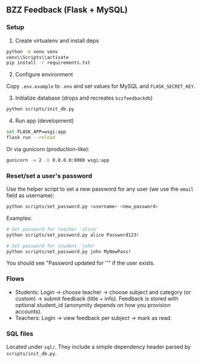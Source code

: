 ## BZZ Feedback (Flask + MySQL)

### Setup

1) Create virtualenv and install deps

```bash
python -m venv venv
venv\\Scripts\\activate
pip install -r requirements.txt
```

2) Configure environment

Copy `.env.example` to `.env` and set values for MySQL and `FLASK_SECRET_KEY`.

3) Initialize database (drops and recreates `bzzfeedbackdb`)

```bash
python scripts/init_db.py
```

4) Run app (development)

```bash
set FLASK_APP=wsgi:app
flask run --reload
```

Or via gunicorn (production-like):

```bash
gunicorn -w 2 -b 0.0.0.0:8000 wsgi:app
```

### Reset/set a user's password

Use the helper script to set a new password for any user (we use the `email` field as username):

```bash
python scripts/set_password.py <username> <new_password>
```

Examples:

```bash
# Set password for teacher 'alice'
python scripts/set_password.py alice Password123!

# Set password for student 'john'
python scripts/set_password.py john MyNewPass!
```

You should see "Password updated for '<username>'" if the user exists.

### Flows

- Students: Login → choose teacher → choose subject and category (or custom) → submit feedback (title + info). Feedback is stored with optional student_id (anonymity depends on how you provision accounts).
- Teachers: Login → view feedback per subject → mark as read.

### SQL files

Located under `sql/`. They include a simple dependency header parsed by `scripts/init_db.py`.

